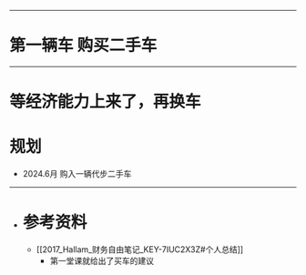 -----
# 第一辆车 购买二手车



---
# 等经济能力上来了，再换车



# 规划

- 2024.6月 购入一辆代步二手车



------
- # 参考资料
	- [[2017_Hallam_财务自由笔记_KEY-7IUC2X3Z#个人总结]]
		- 第一堂课就给出了买车的建议